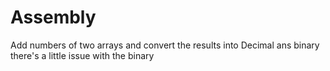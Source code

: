 # Assembly
Add numbers of two arrays and convert the results into Decimal ans binary
there's a little issue with the binary 
